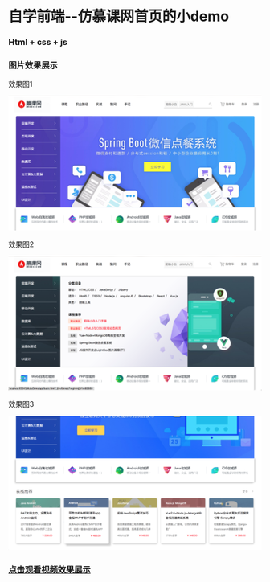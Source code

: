 # 自学前端--仿慕课网首页的小demo

### Html + css + js

### 图片效果展示

<div>
<p>效果图1</p>
<img src="https://github.com/hurui1990/MukeDemo/blob/master/pictures/picture1.png"></img>

<p>效果图2</p>
<img src="https://github.com/hurui1990/MukeDemo/blob/master/pictures/picture2.png"></img>

<p>效果图3</p>
<img src="https://github.com/hurui1990/MukeDemo/blob/master/pictures/picture3.png"></img>
</div>

<h3><a href="https://github.com/hurui1990/MukeDemo/tree/master/video">点击观看视频效果展示</a></h3>
